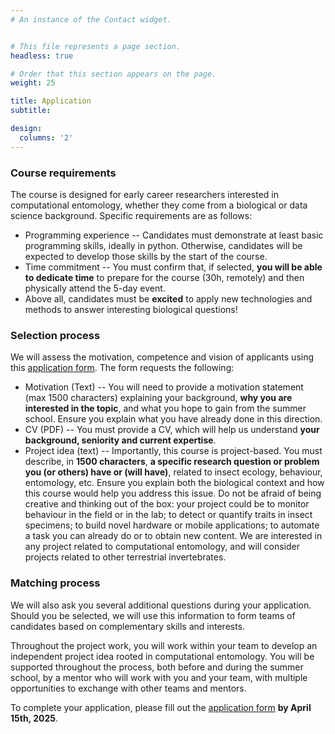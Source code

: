```yaml
---
# An instance of the Contact widget.


# This file represents a page section.
headless: true

# Order that this section appears on the page.
weight: 25

title: Application
subtitle:

design:
  columns: '2'
---
```



### Course requirements
The course is designed for early career researchers interested in computational entomology, whether they come from a biological or data science background. Specific requirements are as follows:
* Programming experience -- Candidates must demonstrate at least basic programming skills, ideally in python. Otherwise, candidates will be expected to develop those skills by the start of the course.
* Time commitment -- You must confirm that, if selected, **you will be able to dedicate time** to prepare for the course (30h, remotely) and then physically attend the 5-day event.
* Above all, candidates must be **excited** to apply new technologies and methods to answer interesting biological questions!

### Selection process
We will assess the motivation, competence and vision of applicants using this [application form](https://forms.gle/cwmXzYmrKPD2e71y5). The form requests the following:
* Motivation (Text) -- You will need to provide a motivation statement (max 1500 characters) explaining your background, **why you are interested in the topic**, and what you hope to gain from the summer school. Ensure you explain what you have already done in this direction.
* CV  (PDF) -- You must provide a CV, which will help us understand **your background, seniority and current expertise**. 
* Project idea (text) -- Importantly, this course is project-based. You must describe, in **1500 characters**, **a specific research question or problem you (or others) have or (will have)**, related to insect ecology, behaviour, entomology, etc. Ensure you explain both the biological context and how this course would help you address this issue. 
Do not be afraid of being creative and thinking out of the box: your project could be to monitor behaviour in the field or in the lab; to detect or quantify traits in insect specimens; to build novel hardware or mobile applications; to automate a task you can already do or to obtain new content. We are interested in any project related to computational entomology, and will consider projects related to other terrestrial invertebrates.

### Matching process
We will also ask you several additional questions during your application. 
Should you be selected, we will use this information to form teams of candidates based on complementary skills and interests.

Throughout the project work, you will work within your team to develop an independent project idea rooted in computational entomology.
You will be supported throughout the process, both before and during the summer school, by a mentor who will work with you and your team,
with multiple opportunities to exchange with other teams and mentors.

To complete your application, please fill out the [application form](https://forms.gle/cwmXzYmrKPD2e71y5) **by April 15th, 2025**.

